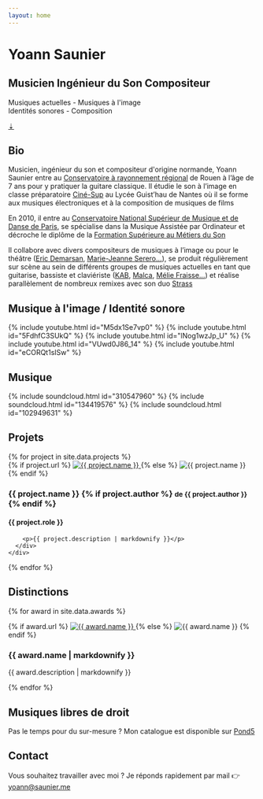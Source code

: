 ```yaml
---
layout: home
---
```


<div id="banner">
  <h1>Yoann Saunier</h1>
  <h2>Musicien Ingénieur du Son Compositeur</h2>
  <p>
    Musiques actuelles - Musiques à l'image<br>Identités sonores - Composition
  </p>

  <!-- <div id="soundcloud">
    <iframe width="100%" height="166" scrolling="no" frameborder="no" src="https://w.soundcloud.com/player/?url=https%3A//api.soundcloud.com/tracks/310547960&amp;color=%23ff5500&amp;auto_play=false&amp;hide_related=true&amp;show_comments=false&amp;show_user=true&amp;show_reposts=false&amp;show_teaser=true"></iframe>
  </div> -->

  <a href="#bio" id="scroll-down">
    ⇣
  </a>
</div>

<div id="bio" class="centered">
  <h2>Bio</h2>
  <p>
    Musicien, ingénieur du son et compositeur d'origine normande, Yoann Saunier entre au <a href="http://www.conservatoirederouen.fr">Conservatoire à rayonnement régional</a> de Rouen à l’âge de 7 ans pour y pratiquer la guitare classique. Il étudie le son à l’image en classe préparatoire <a href="http://guisthau.paysdelaloire.e-lyco.fr/le-superieur/cine-sup-/">Ciné-Sup</a> au Lycée Guist’hau de Nantes où
    il se forme aux musiques électroniques et à la composition de musiques de films
  </p>
  <p>
    En 2010, il entre au <a href="http://www.conservatoiredeparis.fr">Conservatoire National Supérieur de Musique et de Danse de Paris</a>, se spécialise dans la Musique Assistée par Ordinateur et décroche le diplôme de la <a href="http://www.fsms.fr">Formation Supérieure au Métiers du Son</a>
  </p>
  <p>
    Il collabore avec divers compositeurs de musiques à l’image ou pour le théâtre (<a href="http://edemarsan.free.fr/index_f.htm">Eric Demarsan</a>, <a href="https://www.mariejeanneserero.fr">Marie-Jeanne Serero…</a>), se produit régulièrement sur scène au sein de différents groupes de musiques actuelles en tant que guitarise, bassiste et claviériste (<a href="http://www.kabaretmusic.fr">KAB</a>, <a href="https://www.facebook.com/iammalca">Malca</a>,
    <a href="http://www.meliefraisse.com">Mélie Fraisse…</a>) et réalise parallèlement de nombreux remixes avec son duo <a href="https://soundcloud.com/strassreleases">Strass</a>
  </p>
</div>

<div id="musique-a-limage" class="centered">
  <h2>Musique à l'image / Identité sonore</h2>

  {% include youtube.html id="M5dx1Se7vp0" %}
  {% include youtube.html id="5FdhfC3SUkQ" %}
  {% include youtube.html id="lNog1wzJp_U" %}
  {% include youtube.html id="VUwd0J86_14" %}
  {% include youtube.html id="eCORQt1sISw" %}
</div>
<!--
<div id="composition" class="centered">
  <h2>Composition / Musique live</h2>

  {% include youtube.html id="ZuM4-JbXG_s" %}
  {% include youtube.html id="wVlSh10-OJQ" %}
  {% include youtube.html id="GWb2wM78l_M" %}
</div>
-->
<div id="remixes" class="centered">
  <h2>Musique</h2>

  {% include soundcloud.html id="310547960" %}
  {% include soundcloud.html id="134419576" %}
  {% include soundcloud.html id="102949631" %}
</div>

<div id="projects" class="centered">
  <h2>Projets</h2>
  {% for project in site.data.projects %}
    <div class="project">
      <div class="picture">
        {% if project.url %}
          <a href="{{ project.url }}">
            <img src="assets/projects/{{ project.picture }}" alt="{{ project.name }}">
          </a>
        {% else %}
          <img src="assets/projects/{{ project.picture }}" alt="{{ project.name }}">
        {% endif %}
      </div>
      <div class="infos">
        <h3>
          {{ project.name }}
          {% if project.author %}
            <small>de {{ project.author }}</small>
          {% endif %}
        </h3>
        <h4>{{ project.role }}</h4>

        <p>{{ project.description | markdownify }}</p>
      </div>
    </div>
  {% endfor %}
</div>

<div id="awards" class="centered">
  <h2>Distinctions</h2>

  {% for award in site.data.awards %}
    <div class="project">
      <div class="picture">
        {% if award.url %}
          <a href="{{ award.url }}">
            <img src="/assets/awards/{{ award.picture }}" alt="{{ award.name }}">
          </a>
        {% else %}
          <img src="/assets/awards/{{ award.picture }}" alt="{{ award.name }}">
        {% endif %}
      </div>
      <div class="infos">
        <h3>
          {{ award.name | markdownify }}
        </h3>
        <p>{{ award.description | markdownify }}</p>
      </div>
    </div>
  {% endfor %}
</div>

<div id="awards" class="centered">
  <h2>Musiques libres de droit</h2>

  <p>
    Pas le temps pour du sur-mesure ? Mon catalogue est disponible sur <a href="https://www.pond5.com/fr/artist/yoannsaunier">Pond5</a>
  </p>
</div>

<div id="contact" class="centered">
  <h2>Contact</h2>

  <p>
    Vous souhaitez travailler avec moi ? Je réponds rapidement par mail 👉 <a href="mailto:yoann@saunier.me">yoann@saunier.me</a>
  </p>
</div>

